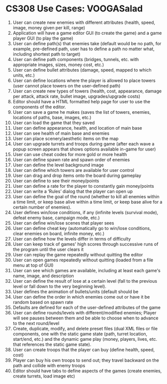 CS308 Use Cases: VOOGASalad
===================

1. User can create new enemies with different attributes (health, speed, image, money given per kill, range)
2. Application will have a game editor GUI (to create the game) and a game player GUI (to play the game)
3. User can define path(s) that enemies take (default would be no path, for example, pre-defined path, user has to define a path no matter what, including shortest path to target) 
4. User can define path components (bridges, tunnels, etc. with appropriate images, sizes, money cost, etc.)
5. User can define bullet attributes (damage, speed, mapped to which units, etc.)
6. User can define locations where the player is allowed to place towers (user cannot place towers on the user-defined path)
7. User can create new types of towers (health, cost, appearance, damage per attack, attack rate, bullet image, upgrades/upgrade  costs) 
8. Editor should have a HTML formatted help page for user to use the components of the editor.
9. User can save a game he makes (saves the list of towers, enemies, locations of paths, base, images, etc.)
10. User can load the game that they saved
11. User can define appearance, health, and location of main base
12. User can see health of main base and enemies
13. User can place scenery/aesthetic items on the map
14. User can upgrade turrets and troops during game (after each wave a popup screen appears that shows options available in-game
for user)
15. User can use cheat codes for more gold or more health
16. User can define spawn rate and spawn order of enemies
17. User can define the level background image
18. User can define which towers are available for user control 
19. User can drag and drop items onto the board during gameplay
20. User can define to see their money/points
21. User can define a rate for the player to constantly gain money/points
22. User can write a ‘Rules’ dialog that the player can open up
23. User can define the goal of the round (whether to kill all enemies within a time limit, or keep base alive within a time limit, or keep base alive for a certain number of enemies).
24. User defines win/lose conditions, if any (infinite levels (survival mode), defeat enemy base, campaign mode, etc.)
25. User can define win/lose scenes that player sees
26. User can define cheat key (automatically go to win/lose conditions, clear enemies on board, infinite money, etc.)
27. User can define how the levels differ in terms of difficulty
28. User can keep track of games' high scores through successive runs of the program until the user clears it
29. User can replay the game repeatedly without quitting the editor
30. User can open games repeatedly without quitting (loaded from a file menu at top of GUI) 
31. User can see which games are available, including at least each game's name, image, and description
32. User can define the result of lose at a certain level (fall to the previous level or fall down to the very beginning level).
33. User defines the animation of bullets/units (default should be 
34. User can define the order in which enemies come out or have it be random based on spawn rate
35. Defaults are defined for each of the user-defined attributes of the game 
36. User can define rounds/levels with different/modified enemies; Player will see pauses between them and be able to choose when to advance to the next round/level
37. Create, duplicate, modify, and delete preset files (dual XML files or file components, one with the static game state (path, turret location, start/end, etc.) and the dynamic game play (money, players, lives, etc. that references the static game state). 
38. User can create troops that the player can buy (define health, speed, cost)
39. Player can buy his own troops to send out; they travel backward on the path and collide with enemy troops
40. Editor should have tabs to define aspects of the games (create enemies, create turrets, load image etc)
